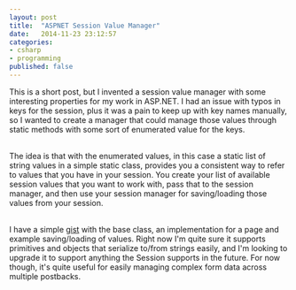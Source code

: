```yaml
---
layout: post
title:  "ASPNET Session Value Manager"
date:   2014-11-23 23:12:57
categories:
- csharp
- programming
published: false
---
```


<p>This is a short post, but I invented a session value manager with some interesting properties for my work in ASP.NET. I had an issue with typos in keys for the session, plus it was a pain to keep up with key names manually, so I wanted to create a manager that could manage those values through static methods with some sort of enumerated value for the keys. <br><br></p>

<p>The idea is that with the enumerated values, in this case a static list of string values in a simple static class, provides you a consistent way to refer to values that you have in your session. You create your list of available session values that you want to work with, pass that to the session manager, and then use your session manager for saving/loading those values from your session.<br><br></p>

<p>I have a simple <a href="https://gist.github.com/Kenneth-Posey/59ae57444fe075aa3768">gist</a> with the base class, an implementation for a page and example saving/loading of values. Right now I'm quite sure it supports primitives and objects that serialize to/from strings easily, and I'm looking to upgrade it to support anything the Session supports in the future. For now though, it's quite useful for easily managing complex form data across multiple postbacks.</p>
